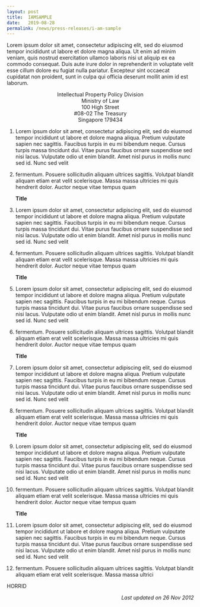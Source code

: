 ```yaml
---
layout: post
title:  IAMSAMPLE
date:   2019-08-28
permalink: /news/press-releases/i-am-sample
---
```



<style>

.right-side-updated{
 text-align: right;
 font-style: italic;
}

.address-centered{
 text-align: center;
 margin: 0 !important;
 padding: 0 !important;
}

</style>


Lorem ipsum dolor sit amet, consectetur adipiscing elit, sed do eiusmod tempor incididunt ut labore et dolore magna aliqua. Ut enim ad minim veniam, quis nostrud exercitation ullamco laboris nisi ut aliquip ex ea commodo consequat. Duis aute irure dolor in reprehenderit in voluptate velit esse cillum dolore eu fugiat nulla pariatur. Excepteur sint occaecat cupidatat non proident, sunt in culpa qui officia deserunt mollit anim id est laborum.


<p class="address-centered">Intellectual Property Policy Division</p>
<p class="address-centered">Ministry of Law</p>
<p class="address-centered">100 High Street</p>
<p class="address-centered">#08-02 The Treasury</p>
<p class="address-centered">Singapore 179434</p>



 1. Lorem ipsum dolor sit amet, consectetur adipiscing elit, sed do eiusmod tempor incididunt ut labore et dolore magna aliqua. Pretium vulputate sapien nec sagittis. Faucibus turpis in eu mi bibendum neque. Cursus turpis massa tincidunt dui. Vitae purus faucibus ornare suspendisse sed nisi lacus. Vulputate odio ut enim blandit. Amet nisl purus in mollis nunc sed id. Nunc sed velit 
 
 2. fermentum. Posuere sollicitudin aliquam ultrices sagittis. Volutpat blandit aliquam etiam erat velit scelerisque. Massa massa ultricies mi quis hendrerit dolor. Auctor neque vitae tempus quam  
    
    **Title**
    
 3. Lorem ipsum dolor sit amet, consectetur adipiscing elit, sed do eiusmod tempor incididunt ut labore et dolore magna aliqua. Pretium vulputate sapien nec sagittis. Faucibus turpis in eu mi bibendum neque. Cursus turpis massa tincidunt dui. Vitae purus faucibus ornare suspendisse sed nisi lacus. Vulputate odio ut enim blandit. Amet nisl purus in mollis nunc sed id. Nunc sed velit 
 
 4. fermentum. Posuere sollicitudin aliquam ultrices sagittis. Volutpat blandit aliquam etiam erat velit scelerisque. Massa massa ultricies mi quis hendrerit dolor. Auctor neque vitae tempus quam  
    
    **Title**

 5. Lorem ipsum dolor sit amet, consectetur adipiscing elit, sed do eiusmod tempor incididunt ut labore et dolore magna aliqua. Pretium vulputate sapien nec sagittis. Faucibus turpis in eu mi bibendum neque. Cursus turpis massa tincidunt dui. Vitae purus faucibus ornare suspendisse sed nisi lacus. Vulputate odio ut enim blandit. Amet nisl purus in mollis nunc sed id. Nunc sed velit 
 
 6. fermentum. Posuere sollicitudin aliquam ultrices sagittis. Volutpat blandit aliquam etiam erat velit scelerisque. Massa massa ultricies mi quis hendrerit dolor. Auctor neque vitae tempus quam  
    
    **Title**
    
 7. Lorem ipsum dolor sit amet, consectetur adipiscing elit, sed do eiusmod tempor incididunt ut labore et dolore magna aliqua. Pretium vulputate sapien nec sagittis. Faucibus turpis in eu mi bibendum neque. Cursus turpis massa tincidunt dui. Vitae purus faucibus ornare suspendisse sed nisi lacus. Vulputate odio ut enim blandit. Amet nisl purus in mollis nunc sed id. Nunc sed velit 
 
 8. fermentum. Posuere sollicitudin aliquam ultrices sagittis. Volutpat blandit aliquam etiam erat velit scelerisque. Massa massa ultricies mi quis hendrerit dolor. Auctor neque vitae tempus quam  
    
    **Title**
 
 9. Lorem ipsum dolor sit amet, consectetur adipiscing elit, sed do eiusmod tempor incididunt ut labore et dolore magna aliqua. Pretium vulputate sapien nec sagittis. Faucibus turpis in eu mi bibendum neque. Cursus turpis massa tincidunt dui. Vitae purus faucibus ornare suspendisse sed nisi lacus. Vulputate odio ut enim blandit. Amet nisl purus in mollis nunc sed id. Nunc sed velit 
 
10. fermentum. Posuere sollicitudin aliquam ultrices sagittis. Volutpat blandit aliquam etiam erat velit scelerisque. Massa massa ultricies mi quis hendrerit dolor. Auctor neque vitae tempus quam  
    
    **Title**
    
11. Lorem ipsum dolor sit amet, consectetur adipiscing elit, sed do eiusmod tempor incididunt ut labore et dolore magna aliqua. Pretium vulputate sapien nec sagittis. Faucibus turpis in eu mi bibendum neque. Cursus turpis massa tincidunt dui. Vitae purus faucibus ornare suspendisse sed nisi lacus. Vulputate odio ut enim blandit. Amet nisl purus in mollis nunc sed id. Nunc sed velit 
 
12. fermentum. Posuere sollicitudin aliquam ultrices sagittis. Volutpat blandit aliquam etiam erat velit scelerisque. Massa massa ultrici    

    
HORRID     

<p class="right-side-updated">Last updated on 26 Nov 2012 </p>
